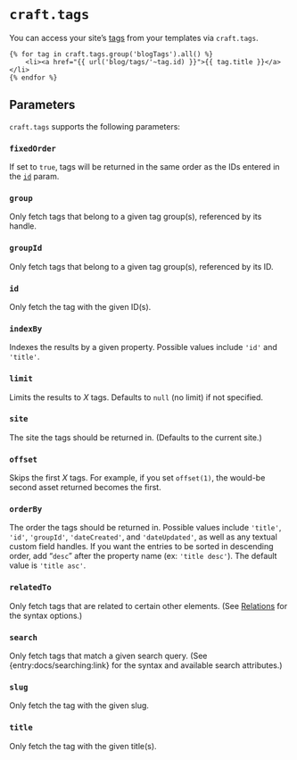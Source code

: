 `craft.tags`
============

You can access your site’s [tags](en/tags.md) from your templates via `craft.tags`.

```twig
{% for tag in craft.tags.group('blogTags').all() %}
    <li><a href="{{ url('blog/tags/'~tag.id) }}">{{ tag.title }}</a></li>
{% endfor %}
```

## Parameters

`craft.tags` supports the following parameters:

### `fixedOrder`

If set to `true`, tags will be returned in the same order as the IDs entered in the [`id`](#id) param.

### `group`

Only fetch tags that belong to a given tag group(s), referenced by its handle.

### `groupId`

Only fetch tags that belong to a given tag group(s), referenced by its ID.

### `id`

Only fetch the tag with the given ID(s).

### `indexBy`

Indexes the results by a given property. Possible values include `'id'` and `'title'`.

### `limit`

Limits the results to *X* tags. Defaults to `null` (no limit) if not specified.

### `site`

The site the tags should be returned in. (Defaults to the current site.)

### `offset`

Skips the first *X* tags. For example, if you set `offset(1)`, the would-be second asset returned becomes the first.

### `orderBy`

The order the tags should be returned in. Possible values include `'title'`, `'id'`, `'groupId'`, `'dateCreated'`, and `'dateUpdated'`, as well as any textual custom field handles. If you want the entries to be sorted in descending order, add “`desc`” after the property name (ex: `'title desc'`). The default value is `'title asc'`.

### `relatedTo`

Only fetch tags that are related to certain other elements. (See [Relations](en/relations.md) for the syntax options.)

### `search`

Only fetch tags that match a given search query. (See {entry:docs/searching:link} for the syntax and available search attributes.)

### `slug`

Only fetch the tag with the given slug.

### `title`

Only fetch the tag with the given title(s).